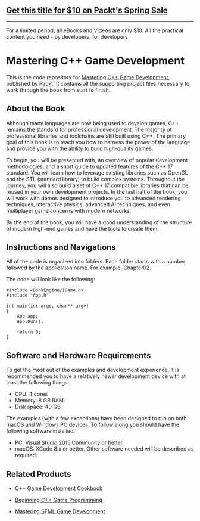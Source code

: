 ## [Get this title for $10 on Packt's Spring Sale](https://www.packt.com/C11841?utm_source=github&utm_medium=packt-github-repo&utm_campaign=spring_10_dollar_2022)
-----
For a limited period, all eBooks and Videos are only $10. All the practical content you need \- by developers, for developers


# 	Mastering C++ Game Development
This is the code repository for [Mastering C++ Game Development](https://www.packtpub.com/game-development/mastering-c-game-development?utm_source=github&utm_medium=repository&utm_content=9781788629225), published by [Packt](https://www.packtpub.com). It contains all the supporting project files necessary to work through the book from start to finish.

## About the Book
Although many languages are now being used to develop games, C++ remains the standard for professional development. The majority of professional libraries and toolchains are still built using C++. The primary goal of this book is to teach you how to harness the power of the language and provide you with the ability to build high-quality games.

To begin, you will be presented with, an overview of popular development methodologies, and a short guide to updated features of the C++ 17 standard. You will learn how to leverage existing libraries such as OpenGL and the STL (standard library) to build complex systems. Throughout the journey, you will also build a set of C++ 17 compatible libraries that can be reused in your own development projects. In the last half of the book, you will work with demos designed to introduce you to advanced rendering techniques, interactive physics, advanced AI techniques, and even multiplayer game concerns with modern networks.

By the end of the book, you will have a good understanding of the structure of modern high-end games and have the tools to create them.

## Instructions and Navigations
All of the code is organized into folders. Each folder starts with a number followed by the application name. For example, Chapter02.

The code will look like the following:
```
#include <BookEngine/IGame.h>
#include "App.h"

int main(int argc, char** argv)
{
	App app;
	app.Run();

	return 0;
}
```
## Software and Hardware Requirements

To get the most out of the examples and development experience, it is recommended you to have a relatively newer development device with at least the following things:
* CPU: 4 cores
* Memory: 8 GB RAM
* Disk space: 40 GB

The examples (with a few exceptions) have been designed to run on both macOS and Windows PC devices.
To follow along you should have the following software installed:

* PC: Visual Studio 2015 Community or better
* macOS: XCode 8.x or better.
Other software needed will be described as required.

## Related Products
* [C++ Game Development Cookbook](https://www.packtpub.com/game-development/c-game-development-cookbook?utm_source=github&utm_medium=repository&utm_content=9781785882722)

* [Beginning C++ Game Programming](https://www.packtpub.com/game-development/beginning-c-game-programming?utm_source=github&utm_medium=repository&utm_content=9781786466198)

* [Mastering SFML Game Development](https://www.packtpub.com/game-development/mastering-sfml-game-development?utm_source=github&utm_medium=repository&utm_content=9781786469885)
